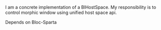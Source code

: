 I am a concrete implementation of a BlHostSpace.
My responsibility is to control morphic window using unified host space api.

Depends on Bloc-Sparta